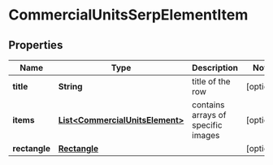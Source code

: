 

# CommercialUnitsSerpElementItem


## Properties

| Name | Type | Description | Notes |
|------------ | ------------- | ------------- | -------------|
|**title** | **String** | title of the row |  [optional] |
|**items** | [**List&lt;CommercialUnitsElement&gt;**](CommercialUnitsElement.md) | contains arrays of specific images |  [optional] |
|**rectangle** | [**Rectangle**](Rectangle.md) |  |  [optional] |



